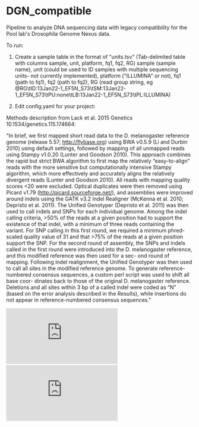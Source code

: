 # DGN_compatible
Pipeline to analyze DNA sequencing data with legacy compatibility for the Pool lab's Drosophila Genome Nexus data.


To run:
1. Create a sample table in the format of "units.tsv" (Tab-delimited table with columns sample, unit, platform, fq1, fq2, RG)
sample (sample name), unit (could be used to ID samples with multiple sequencing units- not currently implemented), 
platform ("ILLUMINA" or not), fq1 (path to fq1), fq2 (path to fq2), RG (read group string, eg @RG\tID:13Jan22-1_EF5N_S73\tSM:13Jan22-1_EF5N_S73\tPU:none\tLB:13Jan22-1_EF5N_S73\tPL:ILLUMINA)

2. Edit config.yaml for your project:

Methods description from Lack et al. 2015 Genetics 10.1534/genetics.115.174664:


"In brief, we first mapped short read data to the D. melanogaster reference genome (release 5.57; http://flybase.org) using BWA v0.5.9 (Li and Durbin 2010) using default settings, followed by mapping of all unmapped reads using Stampy v1.0.20 (Lunter and Goodson 2010). This approach combines the rapid but strict BWA algorithm to first map the relatively “easy-to-align” reads with the more sensitive but computationally intensive Stampy algorithm, which more effectively and accurately aligns the relatively divergent reads (Lunter and Goodson 2010). All reads with mapping quality scores <20 were excluded. Optical duplicates were then removed using Picard v1.79 (http://picard.sourceforge.net/), and assemblies were improved around indels using the GATK v3.2 Indel Realigner (McKenna et al. 2010; Depristo et al. 2011). The Unified Genotyper (Depristo et al. 2011) was then used to call indels and SNPs for each individual genome. Among the indel calling criteria, >50% of the reads at a given position had to support the existence of that indel, with a minimum of three reads containing the variant. For SNP calling in this first round, we required a minimum phred-scaled quality value of 31 and that >75% of the reads at a given position support the SNP. For the second round of assembly, the SNPs and indels called in the first round were introduced into the D. melanogaster reference, and this modified reference was then used for a sec- ond round of mapping. Following indel realignment, the Unified Genotyper was then used to call all sites in the modified reference genome. To generate reference-numbered consensus sequences, a custom perl script was used to shift all base coor- dinates back to those of the original D. melanogaster reference. Deletions and all sites within 3 bp of a called indel were coded as “N” (based on the error analysis described in the Results), while insertions do not appear in reference-numbered consensus sequences."

![DAG](https://github.com/JamieCFreeman/DGN_compatible/blob/main/README_files/rulegraph.pdf?raw=true)
![DAG2](https://github.com/JamieCFreeman/DGN_compatible/blob/main/README_files/round2_dag.pdf?raw=true)
